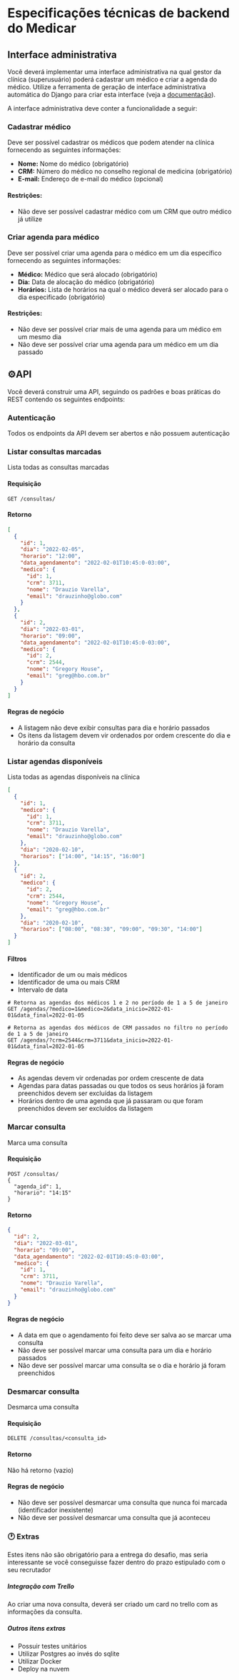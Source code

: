 # Especificações técnicas de backend do Medicar

## Interface administrativa

Você deverá implementar uma interface administrativa na qual gestor da clínica (superusuário) poderá cadastrar um médico e criar a agenda do médico. Utilize a ferramenta de geração de interface administrativa automática do Django para criar esta interface (veja a [documentação](https://docs.djangoproject.com/en/4.0/ref/contrib/admin/)).

A interface administrativa deve conter a funcionalidade a seguir:

### Cadastrar médico

Deve ser possível cadastrar os médicos que podem atender na clínica fornecendo as seguintes informações:

- **Nome:** Nome do médico (obrigatório)
- **CRM:** Número do médico no conselho regional de medicina (obrigatório)
- **E-mail:** Endereço de e-mail do médico (opcional)

#### Restrições:

- Não deve ser possível cadastrar médico com um CRM que outro médico já utilize

### Criar agenda para médico

Deve ser possível criar uma agenda para o médico em um dia específico fornecendo as seguintes informações:

- **Médico:** Médico que será alocado (obrigatório)
- **Dia:** Data de alocação do médico (obrigatório)
- **Horários:** Lista de horários na qual o médico deverá ser alocado para o dia especificado (obrigatório)

#### Restrições:

- Não deve ser possível criar mais de uma agenda para um médico em um mesmo dia
- Não deve ser possível criar uma agenda para um médico em um dia passado

## :gear:API

Você deverá construir uma API, seguindo os padrões e boas práticas do REST contendo os seguintes endpoints:

### Autenticação

Todos os endpoints da API devem ser abertos e não possuem autenticação 

### Listar consultas marcadas

Lista todas as consultas marcadas

#### Requisição

```
GET /consultas/
```

#### Retorno

```json
[
  {
    "id": 1,
    "dia": "2022-02-05",
    "horario": "12:00",
    "data_agendamento": "2022-02-01T10:45:0-03:00",
    "medico": {
      "id": 1,
      "crm": 3711,
      "nome": "Drauzio Varella",
      "email": "drauzinho@globo.com"
    }
  },
  {
    "id": 2,
    "dia": "2022-03-01",
    "horario": "09:00",
    "data_agendamento": "2022-02-01T10:45:0-03:00",
    "medico": {
      "id": 2,
      "crm": 2544,
      "nome": "Gregory House",
      "email": "greg@hbo.com.br"
    }
  }
]
```

#### Regras de negócio

- A listagem não deve exibir consultas para dia e horário passados
- Os itens da listagem devem vir ordenados por ordem crescente do dia e horário da consulta

### Listar agendas disponíveis

Lista todas as agendas disponíveis na clínica

```json
[
  {
    "id": 1,
    "medico": {
      "id": 1,
      "crm": 3711,
      "nome": "Drauzio Varella",
      "email": "drauzinho@globo.com"
    },
    "dia": "2020-02-10",
    "horarios": ["14:00", "14:15", "16:00"]
  },
  {
    "id": 2,
    "medico": {
      "id": 2,
      "crm": 2544,
      "nome": "Gregory House",
      "email": "greg@hbo.com.br"
    },
    "dia": "2020-02-10",
    "horarios": ["08:00", "08:30", "09:00", "09:30", "14:00"]
  }
]
```

#### Filtros

- Identificador de um ou mais médicos
- Identificador de uma ou mais CRM
- Intervalo de data

```
# Retorna as agendas dos médicos 1 e 2 no período de 1 a 5 de janeiro
GET /agendas/?medico=1&medico=2&data_inicio=2022-01-01&data_final=2022-01-05

# Retorna as agendas dos médicos de CRM passados no filtro no período de 1 a 5 de janeiro
GET /agendas/?crm=2544&crm=3711&data_inicio=2022-01-01&data_final=2022-01-05
```

#### Regras de negócio

- As agendas devem vir ordenadas por ordem crescente de data
- Agendas para datas passadas ou que todos os seus horários já foram preenchidos devem ser excluídas da listagem
- Horários dentro de uma agenda que já passaram ou que foram preenchidos devem ser excluídos da listagem

### Marcar consulta

Marca uma consulta

#### Requisição

```
POST /consultas/
{
  "agenda_id": 1,
  "horario": "14:15"
}
```

#### Retorno

```json
{
  "id": 2,
  "dia": "2022-03-01",
  "horario": "09:00",
  "data_agendamento": "2022-02-01T10:45:0-03:00",
  "medico": {
    "id": 1,
    "crm": 3711,
    "nome": "Drauzio Varella",
    "email": "drauzinho@globo.com"
  }
}
```

#### Regras de negócio

- A data em que o agendamento foi feito deve ser salva ao se marcar uma consulta
- Não deve ser possível marcar uma consulta para um dia e horário passados
- Não deve ser possível marcar uma consulta se o dia e horário já foram preenchidos

### Desmarcar consulta

Desmarca uma consulta

#### Requisição

```
DELETE /consultas/<consulta_id>
```

#### Retorno

Não há retorno (vazio)

#### Regras de negócio

- Não deve ser possível desmarcar uma consulta que nunca foi marcada (identificador inexistente)
- Não deve ser possível desmarcar uma consulta que já aconteceu

### :clock1: Extras

Estes itens não são obrigatório para a entrega do desafio, mas seria interessante se você conseguisse fazer dentro do prazo estipulado com o seu recrutador

##### Integração com Trello
Ao criar uma nova consulta, deverá ser criado um card no trello com as informações da consulta.

##### Outros itens extras

- Possuir testes unitários
- Utilizar Postgres ao invés do sqlite
- Utilizar Docker
- Deploy na nuvem
